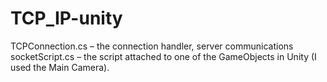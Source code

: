 # TCP_IP-unity

TCPConnection.cs – the connection handler, server communications
socketScript.cs – the script attached to one of the GameObjects in Unity (I used the Main Camera). 
